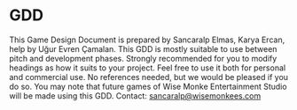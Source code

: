 # GDD
This Game Design Document is prepared by Sancaralp Elmas, Karya Ercan, help by Uğur Evren Çamalan. This GDD is mostly suitable to use between pitch and development phases. Strongly recommended for you to modify headings as how it suits to your project.
Feel free to use it both for personal and commercial use. No references needed, but we would be pleased if you do so. You may note that future games of Wise Monke Entertainment Studio will be made using this GDD. 
Contact: sancaralp@wisemonkees.com	


